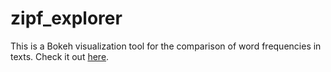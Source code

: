 # zipf_explorer

This is a Bokeh visualization tool for the comparison of word frequencies in texts. Check it out [here](https://zipfexplorer.herokuapp.com). 

